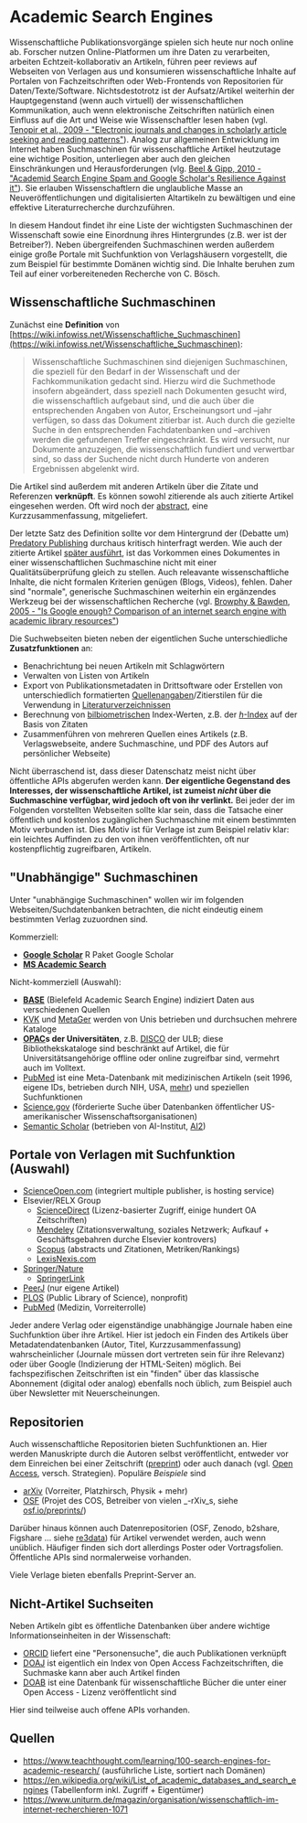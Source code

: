 # Academic Search Engines

Wissenschaftliche Publikationsvorgänge spielen sich heute nur noch online ab.
Forscher nutzen Online-Platformen um ihre Daten zu verarbeiten, arbeiten Echtzeit-kollaborativ an Artikeln, führen peer reviews auf Webseiten von Verlagen aus und konsumieren wissenschaftliche Inhalte auf Portalen von Fachzeitschriften oder Web-Frontends von Repositorien für Daten/Texte/Software.
Nichtsdestotrotz ist der Aufsatz/Artikel weiterhin der Hauptgegenstand (wenn auch virtuell) der wissenschaftlichen Kommunikation, auch wenn elektronische Zeitschriften natürlich einen Einfluss auf die Art und Weise wie Wissenschaftler lesen haben (vgl. [Tenopir et al., 2009 - "Electronic journals and changes in scholarly article seeking and reading patterns"](https://doi.org/10.1108/00012530910932267)).
Analog zur allgemeinen Entwicklung im Internet haben Suchmaschinen für wissenschaftliche Artikel heutzutage eine wichtige Position, unterliegen aber auch den gleichen Einschränkungen und Herausforderungen (vlg. [Beel & Gipp, 2010 - "Academid Search Engine Spam and Google Scholar's Resilience Against it"](https://doi.org/10.3998/3336451.0013.305)).
Sie erlauben Wissenschaftlern die unglaubliche Masse an Neuveröffentlichungen und digitalisierten Altartikeln zu bewältigen und eine effektive Literaturrecherche durchzuführen.

In diesem Handout findet ihr eine Liste der wichtigsten Suchmaschinen der Wissenschaft sowie eine Einordnung ihres Hintergrundes (z.B. wer ist der Betreiber?).
Neben übergreifenden Suchmaschinen werden außerdem einige große Portale mit Suchfunktion von Verlagshäusern vorgestellt, die zum Beispiel für bestimmte Domänen wichtig sind.
Die Inhalte beruhen zum Teil auf einer vorbereiteneden Recherche von C. Bösch.

## Wissenschaftliche Suchmaschinen

Zunächst eine **Definition** von [https://wiki.infowiss.net/Wissenschaftliche_Suchmaschinen](https://wiki.infowiss.net/Wissenschaftliche_Suchmaschinen):

> Wissenschaftliche Suchmaschinen sind diejenigen Suchmaschinen, die speziell für den Bedarf in der Wissenschaft und der Fachkommunikation gedacht sind.
> Hierzu wird die Suchmethode insofern abgeändert, dass speziell nach Dokumenten gesucht wird, die wissenschaftlich aufgebaut sind, und die auch über die entsprechenden Angaben von Autor, Erscheinungsort und –jahr verfügen, so dass das Dokument zitierbar ist.
> Auch durch die gezielte Suche in den entsprechenden Fachdatenbanken und –archiven werden die gefundenen Treffer eingeschränkt.
> Es wird versucht, nur Dokumente anzuzeigen, die wissenschaftlich fundiert und verwertbar sind, so dass der Suchende nicht durch Hunderte von anderen Ergebnissen abgelenkt wird.

Die Artikel sind außerdem mit anderen Artikeln über die Zitate und Referenzen **verknüpft**.
Es können sowohl zitierende als auch zitierte Artikel eingesehen werden.
Oft wird noch der [abstract](https://de.wikipedia.org/wiki/Abstract), eine Kurzzusammenfassung, mitgeliefert.

Der letzte Satz des Definition sollte vor dem Hintergrund der (Debatte um) [Predatory Publishing](https://de.wikipedia.org/wiki/Predatory_Publishing) durchaus kritisch hinterfragt werden.
Wie auch der zitierte Artikel [später ausführt](https://wiki.infowiss.net/Wissenschaftliche_Suchmaschinen#Vor-_und_Nachteile_wissenschaftlicher_Suchmaschinen), ist das Vorkommen eines Dokumentes in einer wissenschaftlichen Suchmaschine nicht mit einer Qualitätsüberprüfung gleich zu stellen.
Auch releavante wissenschaftliche Inhalte, die nicht formalen Kriterien genügen (Blogs, Videos), fehlen.
Daher sind "normale", generische Suchmaschinen weiterhin ein ergänzendes Werkzeug bei der wissenschaftlichen Recherche (vgl. [Browphy & Bawden, 2005 - "Is Google enough? Comparison of an internet search engine with academic library resources"](https://doi.org/10.1108/00012530510634235))

Die Suchwebseiten bieten neben der eigentlichen Suche unterschiedliche **Zusatzfunktionen** an:

- Benachrichtung bei neuen Artikeln mit Schlagwörtern
- Verwalten von Listen von Artikeln
- Export von Publikationsmetadaten in Drittsoftware oder Erstellen von unterschiedlich formatierten [Quellenangaben](https://de.wikipedia.org/wiki/Zitat#Quellenangabe)/Zitierstilen für die Verwendung in [Literaturverzeichnissen](https://de.wikipedia.org/wiki/Literaturangabe)
- Berechnung von [bilbiometrischen](https://de.wikipedia.org/wiki/Bibliometrie) Index-Werten, z.B. der [_h_-Index](https://de.wikipedia.org/wiki/H-Index) auf der Basis von Zitaten
- Zusammenführen von mehreren Quellen eines Artikels (z.B. Verlagswebseite, andere Suchmaschine, und PDF des Autors auf persönlicher Webseite)

Nicht überraschend ist, dass dieser Datenschatz meist nicht über öffentliche APIs abgerufen werden kann.
**Der eigentliche Gegenstand des Interesses, der wissenschaftliche Artikel, ist zumeist _nicht_ über die Suchmaschine verfügbar, wird jedoch oft von ihr verlinkt.**
Bei jeder der im Folgenden vorstellten Webseiten sollte klar sein, dass die Tatsache einer öffentlich und kostenlos zugänglichen Suchmaschine mit einem bestimmten Motiv verbunden ist.
Dies Motiv ist für Verlage ist zum Beispiel relativ klar: ein leichtes Auffinden zu den von ihnen veröffentlichten, oft nur kostenpflichtig zugreifbaren, Artikeln.

## "Unabhängige" Suchmaschinen

Unter "unabhängige Suchmaschinen" wollen wir im folgenden Webseiten/Suchdatenbanken betrachten, die nicht eindeutig einem bestimmten Verlag zuzuordnen sind.

Kommerziell:

- [**Google Scholar**](https://scholar.google.com/) R Paket Google Scholar 
- [**MS Academic Search**](https://academic.microsoft.com/)

Nicht-kommerziell (Auswahl):

- [**BASE**](http://www.base-search.net/) (Bielefeld Academic Search Engine) indiziert Daten aus verschiedenen Quellen
- [KVK](https://kvk.bibliothek.kit.edu) und [MetaGer](https://metager.de/) werden von Unis betrieben und durchsuchen mehrere Kataloge
- **[OPAC](https://de.wikipedia.org/wiki/OPAC)s der Universitäten**, z.B. [DISCO](https://disco.uni-muenster.de/) der ULB; diese Bibliothekskataloge sind beschränkt auf Artikel, die für Universitätsangehörige offline oder online zugreifbar sind, vermehrt auch im Volltext.
- [PubMed](https://de.wikipedia.org/wiki/PubMed) ist eine Meta-Datenbank mit medizinischen Artikeln (seit 1996, eigene IDs, betrieben durch NIH, USA, [mehr](https://en.wikipedia.org/wiki/PubMed)) und speziellen Suchfunktionen
- [Science.gov](https://en.wikipedia.org/wiki/Science.gov) (förderierte Suche über Datenbanken öffentlicher US-amerikanischer Wissenschaftsorganisationen)
- [Semantic Scholar](https://en.wikipedia.org/wiki/Semantic_Scholar) (betrieben von AI-Institut, [AI2](https://allenai.org/))

## Portale von Verlagen mit Suchfunktion (Auswahl)

- [ScienceOpen.com](https://en.wikipedia.org/wiki/ScienceOpen) (integriert multiple publisher, is hosting service)
- Elsevier/RELX Group
  - [ScienceDirect](https://en.wikipedia.org/wiki/ScienceDirect) (Lizenz-basierter Zugriff, einige hundert OA Zeitschriften)
  - [Mendeley](https://en.wikipedia.org/wiki/Mendeley) (Zitationsverwaltung, soziales Netzwerk; Aufkauf + Geschäftsgebahren durche Elsevier kontrovers)
  - [Scopus](https://en.wikipedia.org/wiki/Scopus) (abstracts und Zitationen, Metriken/Rankings)
  - [LexisNexis.com](https://en.wikipedia.org/wiki/LexisNexis)
- [Springer/Nature](https://en.wikipedia.org/wiki/Springer_Nature)
  - [SpringerLink](https://link.springer.com/)
- [PeerJ](https://en.wikipedia.org/wiki/PeerJ) (nur eigene Artikel)
- [PLOS](https://en.wikipedia.org/wiki/PLOS) (Public Library of Science), nonprofit)
- [PubMed](https://en.wikipedia.org/wiki/PubMed) (Medizin, Vorreiterrolle)

Jeder andere Verlag oder eigenständige unabhängige Journale haben eine Suchfunktion über ihre Artikel.
Hier ist jedoch ein Finden des Artikels über Metadatendatenbanken (Autor, Titel, Kurzzusammenfassung) wahrscheinlicher (Journale müssen dort vertreten sein für ihre Relevanz) oder über Google (Indizierung der HTML-Seiten) möglich.
Bei fachspezifischen Zeitschriften ist ein "finden" über das klassische Abonnement (digital oder analog) ebenfalls noch üblich, zum Beispiel auch über Newsletter mit Neuerscheinungen.

## Repositorien

Auch wissenschaftliche Repositorien bieten Suchfunktionen an.
Hier werden Manuskripte durch die Autoren selbst veröffentlicht, entweder vor dem Einreichen bei einer Zeitschrift ([preprint](https://en.wikipedia.org/wiki/Preprint)) oder auch danach (vgl. [Open Access](https://de.wikipedia.org/wiki/Open_Access), versch. Strategien).
Populäre _Beispiele_ sind

- [arXiv](https://en.wikipedia.org/wiki/ArXiv) (Vorreiter, Platzhirsch, Physik + mehr)
- [OSF](https://en.wikipedia.org/wiki/Center_for_Open_Science#Open_Science_Framework) (Projet des COS, Betreiber von vielen _-rXiv_s, siehe [osf.io/preprints/](https://osf.io/preprints/))

Darüber hinaus können auch Datenrepositorien (OSF, Zenodo, b2share, Figshare ... siehe [re3data](https://www.re3data.org/)) für Artikel verwendet werden, auch wenn unüblich.
Häufiger finden sich dort allerdings Poster oder Vortragsfolien.
Öffentliche APIs sind normalerweise vorhanden.

Viele Verlage bieten ebenfalls Preprint-Server an.

## Nicht-Artikel Suchseiten

Neben Artikeln gibt es öffentliche Datenbanken über andere wichtige Informationseinheiten in der Wissenschaft:

- [ORCID](https://orcid.org/) liefert eine "Personensuche", die auch Publikationen verknüpft
- [DOAJ](https://doaj.org/) ist eigentlich ein Index von Open Access Fachzeitschriften, die Suchmaske kann aber auch Artikel finden
- [DOAB](https://www.doabooks.org/) ist eine Datenbank für wissenschaftliche Bücher die unter einer Open Access - Lizenz veröffentlicht sind

Hier sind teilweise auch offene APIs vorhanden.

## Quellen

- https://www.teachthought.com/learning/100-search-engines-for-academic-research/ (ausführliche Liste, sortiert nach Domänen)
- https://en.wikipedia.org/wiki/List_of_academic_databases_and_search_engines (Tabellenform inkl. Zugriff + Eigentümer)
- https://www.uniturm.de/magazin/organisation/wissenschaftlich-im-internet-recherchieren-1071
